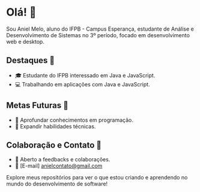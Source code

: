 # Olá! 👋

Sou Aniel Melo, aluno do IFPB - Campus Esperança, estudante de Análise e Desenvolvimento de Sistemas no 3º período, focado em desenvolvimento web e desktop.

## Destaques 🌟

- 🎓 Estudante do IFPB interessado em Java e JavaScript.
- 💻 Trabalhando em aplicações com Java e JavaScript.

## Metas Futuras 🚀

- 🧠 Aprofundar conhecimentos em programação.
- 🚀 Expandir habilidades técnicas.

## Colaboração e Contato 🤝

- 💬 Aberto a feedbacks e colaborações.
- 📧 [E-mail] anielcontato@gmail.com

Explore meus repositórios para ver o que estou criando e aprendendo no mundo do desenvolvimento de software!


<!--
**anielmelo/anielmelo** is a ✨ _special_ ✨ repository because its `README.md` (this file) appears on your GitHub profile.

Here are some ideas to get you started:

- 🔭 I’m currently working on ...
- 🌱 I’m currently learning ...
- 👯 I’m looking to collaborate on ...
- 🤔 I’m looking for help with ...
- 💬 Ask me about ...
- 📫 How to reach me: ...
- 😄 Pronouns: ...
- ⚡ Fun fact: ...
-->
